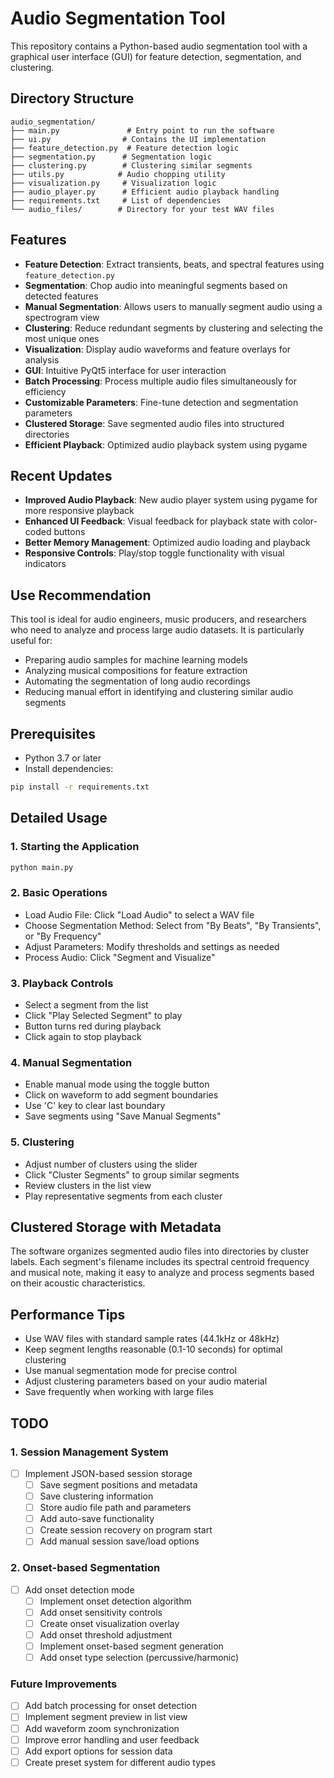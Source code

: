 # Audio Segmentation Tool

This repository contains a Python-based audio segmentation tool with a graphical user interface (GUI) for feature detection, segmentation, and clustering.

## Directory Structure
```
audio_segmentation/
├── main.py               # Entry point to run the software
├── ui.py                # Contains the UI implementation
├── feature_detection.py  # Feature detection logic
├── segmentation.py      # Segmentation logic
├── clustering.py        # Clustering similar segments
├── utils.py            # Audio chopping utility
├── visualization.py     # Visualization logic
├── audio_player.py      # Efficient audio playback handling
├── requirements.txt     # List of dependencies
└── audio_files/        # Directory for your test WAV files
```

## Features

- **Feature Detection**: Extract transients, beats, and spectral features using `feature_detection.py`
- **Segmentation**: Chop audio into meaningful segments based on detected features
- **Manual Segmentation**: Allows users to manually segment audio using a spectrogram view
- **Clustering**: Reduce redundant segments by clustering and selecting the most unique ones
- **Visualization**: Display audio waveforms and feature overlays for analysis
- **GUI**: Intuitive PyQt5 interface for user interaction
- **Batch Processing**: Process multiple audio files simultaneously for efficiency
- **Customizable Parameters**: Fine-tune detection and segmentation parameters
- **Clustered Storage**: Save segmented audio files into structured directories
- **Efficient Playback**: Optimized audio playback system using pygame

## Recent Updates

- **Improved Audio Playback**: New audio player system using pygame for more responsive playback
- **Enhanced UI Feedback**: Visual feedback for playback state with color-coded buttons
- **Better Memory Management**: Optimized audio loading and playback
- **Responsive Controls**: Play/stop toggle functionality with visual indicators

## Use Recommendation

This tool is ideal for audio engineers, music producers, and researchers who need to analyze and process large audio datasets. It is particularly useful for:

- Preparing audio samples for machine learning models
- Analyzing musical compositions for feature extraction
- Automating the segmentation of long audio recordings
- Reducing manual effort in identifying and clustering similar audio segments

## Prerequisites

- Python 3.7 or later
- Install dependencies:
```bash
pip install -r requirements.txt
```

## Detailed Usage

### 1. Starting the Application
```bash
python main.py
```

### 2. Basic Operations
- Load Audio File: Click "Load Audio" to select a WAV file
- Choose Segmentation Method: Select from "By Beats", "By Transients", or "By Frequency"
- Adjust Parameters: Modify thresholds and settings as needed
- Process Audio: Click "Segment and Visualize"

### 3. Playback Controls
- Select a segment from the list
- Click "Play Selected Segment" to play
- Button turns red during playback
- Click again to stop playback

### 4. Manual Segmentation
- Enable manual mode using the toggle button
- Click on waveform to add segment boundaries
- Use 'C' key to clear last boundary
- Save segments using "Save Manual Segments"

### 5. Clustering
- Adjust number of clusters using the slider
- Click "Cluster Segments" to group similar segments
- Review clusters in the list view
- Play representative segments from each cluster

## Clustered Storage with Metadata

The software organizes segmented audio files into directories by cluster labels. Each segment's filename includes its spectral centroid frequency and musical note, making it easy to analyze and process segments based on their acoustic characteristics.

## Performance Tips

- Use WAV files with standard sample rates (44.1kHz or 48kHz)
- Keep segment lengths reasonable (0.1-10 seconds) for optimal clustering
- Use manual segmentation mode for precise control
- Adjust clustering parameters based on your audio material
- Save frequently when working with large files

## TODO

### 1. Session Management System
- [ ] Implement JSON-based session storage
  - [ ] Save segment positions and metadata
  - [ ] Save clustering information
  - [ ] Store audio file path and parameters
  - [ ] Add auto-save functionality
  - [ ] Create session recovery on program start
  - [ ] Add manual session save/load options

### 2. Onset-based Segmentation
- [ ] Add onset detection mode
  - [ ] Implement onset detection algorithm
  - [ ] Add onset sensitivity controls
  - [ ] Create onset visualization overlay
  - [ ] Add onset threshold adjustment
  - [ ] Implement onset-based segment generation
  - [ ] Add onset type selection (percussive/harmonic)

### Future Improvements
- [ ] Add batch processing for onset detection
- [ ] Implement segment preview in list view
- [ ] Add waveform zoom synchronization
- [ ] Improve error handling and user feedback
- [ ] Add export options for session data
- [ ] Create preset system for different audio types
